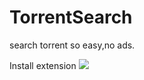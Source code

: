 TorrentSearch
=============

search torrent so easy,no ads.


Install extension ![](https://chrome.google.com/webstore/detail/torrent-search/dbjdeaemheofofpffkcmbjbokphgbedk)
